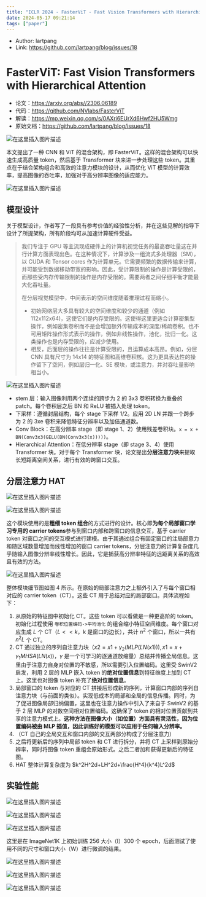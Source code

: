 ```yaml
---
title: "ICLR 2024 - FasterViT - Fast Vision Transformers with Hierarchical Attention"
date: 2024-05-17 09:21:14
tags: ["paper"]
---
```


<!--more-->

- Author: lartpang
- Link: https://github.com/lartpang/blog/issues/18

# FasterViT: Fast Vision Transformers with Hierarchical Attention

* 论文：<https://arxiv.org/abs//2306.06189>
* 代码：<https://github.com/NVlabs/FasterViT>
* 解读：<https://mp.weixin.qq.com/s/0AXri6EUrXd6Hwf2HU5Wmg>
* 原始文档：<https://github.com/lartpang/blog/issues/18>

![在这里插入图片描述](https://img-blog.csdnimg.cn/direct/e9f2421929424984accddf8035351204.png)

本文提出了一种 CNN 和 ViT 的混合架构，即 FasterViT。这样的混合架构可以快速生成高质量 token，然后基于 Transformer 块来进一步处理这些 token。其重点在于结合架构组合和高效的注意力模块的设计，从而优化 ViT 模型的计算效率，提高图像的吞吐率，加强对于高分辨率图像的适应能力。

![在这里插入图片描述](https://img-blog.csdnimg.cn/direct/8e38ca5b82d94405b7d124c14d84886a.png)

## 模型设计

关于模型设计，作者写了一段具有参考价值的经验性分析，并在这些见解的指导下设计了所提架构，所有阶段均可从加速计算硬件受益。

> 我们专注于 GPU 等主流现成硬件上的计算机视觉任务的最高吞吐量这在并行计算方面表现出色。在这种情况下，计算涉及一组流式多处理器（SM），以 CUDA 和 Tensor cores 作为计算单元。它需要频繁的数据传输来计算，并可能受到数据移动带宽的影响。因此，受计算限制的操作是计算受限的，而那些受内存传输限制的操作是内存受限的。需要两者之间仔细平衡才能最大化吞吐量。
>
> 在分层视觉模型中，中间表示的空间维度随着推理过程而缩小。
> * 初始网络层大多具有较大的空间维度和较少的通道（例如 112x112x64)，这使它们是内存受限的。这使得这里更适合计算密集型操作，例如密集卷积而不是会增加额外传输成本的深度/稀疏卷积。也不可用矩阵操作形式表示的操作，例如非线性操作，池化，批归一化。这类操作也是内存受限的，应减少使用。
> * 相反，后面层的操作往往是计算受限的，且运算成本高昂。例如，分层 CNN 具有尺寸为 14x14 的特征图和高维卷积核。这为更具表达性的操作留下了空间，例如层归一化、SE 模块，或注意力，并对吞吐量影响相当小。

![在这里插入图片描述](https://img-blog.csdnimg.cn/direct/ab0c746525c744a2b9056f809c976b1b.png)

* stem 层：输入图像利用两个连续的跨步为 2 的 3x3 卷积转换为重叠的 patch。每个卷积层之后 BN 和 ReLU 被插入处理 token。
* 下采样：遵循封层结构，每个 stage 下采样 1/2。应用 2D LN 并跟一个跨步为 2 的 3xe 卷积来降低特征分辨率以及加倍通道数。
* Conv Block：在高分辨率 stage（即 stage 1、2）使用残差卷积块。`x = x + BN(Conv3x3(GELU(BN(Conv3x3(x)))))`。
* Hierarchical Attention：在低分辨率 stage（即 stage 3、4）使用 Transformer 块。对于每个 Transformer 块，论文提出**分层注意力块**来提取长短距离空间关系，进行有效的跨窗口交互。

## 分层注意力 HAT

![在这里插入图片描述](https://img-blog.csdnimg.cn/direct/21f5928448b441d6847ab93575264a98.png)

![在这里插入图片描述](https://img-blog.csdnimg.cn/direct/2468edab55484022a06e24dbeb6fb8b3.png)

这个模块使用的是**粗细 token 组合**的方式进行的设计。核心即**为每个局部窗口学习专用的 carrier tokens**参与到窗口内部和跨窗口的信息交互，基于 carrier token 对窗口之间的交互模式进行建模。由于其通过组合有固定窗口的注局部意力和随区域数量增加而线性增加的窗口 carrier tokens，分层注意力的计算复杂度几乎随输入图像分辨率线性增长。因此，它是捕获高分辨率特征的远距离关系的高效且有效的方法。

![在这里插入图片描述](https://img-blog.csdnimg.cn/direct/3eb679e06bac404fb8a5212d8f2da917.png)

整体模块细节图如图 4 所示。在原始的局部注意力之上额外引入了与每个窗口相对应的 carrier token（CT）。这些 CT 用于总结对应的局部窗口。具体流程如下：

1. 从原始的特征图中初始化 CT。这些 token 可以看做是一种更高阶的 token。初始化过程使用 `卷积位置编码->平均池化` 的组合缩小特征空间维度。每个窗口对应生成 $L$ 个 CT（$L << k$，k 是窗口的边长），共计 $n^2$ 个窗口，所以一共有 $n^2L$ 个 CT。
2. CT 通过独立的序列自注意力块（$x2=x1+\gamma_2(MLP(LN(x1))), x1=x+\gamma_1 MHSA(LN(x))$，$\gamma$ 是一个可学习的逐通道放缩量）总结并传播全局信息。这里由于注意力自身对位置的不敏感，所以需要引入位置编码。这里受 SwinV2 启发，利用 2 层的 MLP 嵌入 token 的**绝对位置信息**到特征维度上加到 CT 上。这里也对图像 token 补充了**绝对位置信息**。
3. 局部窗口的 token 与对应的 CT 拼接后形成新的序列，计算窗口内部的序列自注意力块（与前面的类似）。实现低成本的局部和全局的信息传播。同时，为了促进图像局部归纳偏置，这里也在注意力操作中引入了来自于 SwinV2 的基于 2 层 MLP 的对数空间相对位置编码。这确保了 token 的相对位置贡献到共享的注意力模式上。**这种方法在图像大小（如位置）方面具有灵活性，因为位置编码被由 MLP 插值，因此训练好的模型可以应用于任何输入分辨率。**
4. （CT 自己的全局交互和窗口内部的交互两部分构成了分层注意力）
5. 之后将更新后的序列中局部 token 和 CT 进行拆分，并将 CT 上采样到原始分辨率，同时将图像 token 重组会原始形式。之后二者加和获得更新后的特征图。
6. HAT 整体计算复杂度为 $k^2H^2d+LH^2d+\frac{H^4}{k^4}L^2d$

## 实验性能

![在这里插入图片描述](https://img-blog.csdnimg.cn/direct/762fecf61f8b46a1ba30e7cb3783b771.png)

![在这里插入图片描述](https://img-blog.csdnimg.cn/direct/3ef90c9a867f47879b3b87759275160b.png)

![在这里插入图片描述](https://img-blog.csdnimg.cn/direct/265087366e7a4c46849ac12231d9c832.png)

这里是在 ImageNet1K 上初始训练 256 大小（I）300 个 epoch，后面测试了使用不同的尺寸和窗口大小（W）进行微调的结果。

![在这里插入图片描述](https://img-blog.csdnimg.cn/direct/e3f1f7f5ef96469ea3fbeb042ad40154.png)

![在这里插入图片描述](https://img-blog.csdnimg.cn/direct/9cc5df16c2f248929aabcde9e93cb42a.png)

![在这里插入图片描述](https://img-blog.csdnimg.cn/direct/1df2faebf2b34f029ec55950744145db.png)
